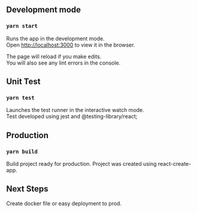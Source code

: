 
## Development mode

### `yarn start`

Runs the app in the development mode.\
Open [http://localhost:3000](http://localhost:3000) to view it in the browser.

The page will reload if you make edits.\
You will also see any lint errors in the console.

## Unit Test

### `yarn test`

Launches the test runner in the interactive watch mode.\
Test developed using jest and @testing-library/react;

## Production
### `yarn build`

Build project ready for production. Project was created using react-create-app.

## Next Steps

Create docker file or easy deployment to prod.

